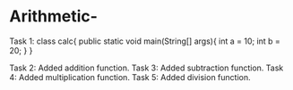 # Arithmetic-
Task 1:
class calc{
  public static void main(String[] args){
  	int a = 10;
	int b = 20;
  }
}

Task 2: Added addition function.
Task 3: Added subtraction function.
Task 4: Added multiplication function.
Task 5: Added division function.
